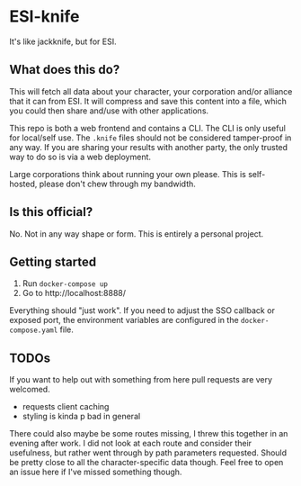 # ESI-knife

It's like jackknife, but for ESI.

## What does this do?

This will fetch all data about your character, your corporation and/or alliance that it can from ESI. It will compress and save this content into a file, which you could then share and/use with other applications.

This repo is both a web frontend and contains a CLI. The CLI is only useful for local/self use. The `.knife` files should not be considered tamper-proof in any way. If you are sharing your results with another party, the only trusted way to do so is via a web deployment.

Large corporations think about running your own please. This is self-hosted, please don't chew through my bandwidth.

## Is this official?

No. Not in any way shape or form. This is entirely a personal project.

## Getting started

 1. Run `docker-compose up`
 2. Go to http://localhost:8888/

Everything should "just work". If you need to adjust the SSO callback or exposed port, the environment variables are configured in the `docker-compose.yaml` file.

## TODOs

If you want to help out with something from here pull requests are very welcomed.

- requests client caching
- styling is kinda p bad in general

There could also maybe be some routes missing, I threw this together in an evening after work. I did not look at each route and consider their usefulness, but rather went through by path parameters requested. Should be pretty close to all the character-specific data though. Feel free to open an issue here if I've missed something though.
